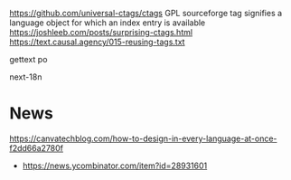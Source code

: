 https://github.com/universal-ctags/ctags GPL sourceforge
  tag signifies a language object for which an index entry is available
  https://joshleeb.com/posts/surprising-ctags.html
  https://text.causal.agency/015-reusing-tags.txt

gettext
po

next-18n

# News
https://canvatechblog.com/how-to-design-in-every-language-at-once-f2dd66a2780f
* https://news.ycombinator.com/item?id=28931601
